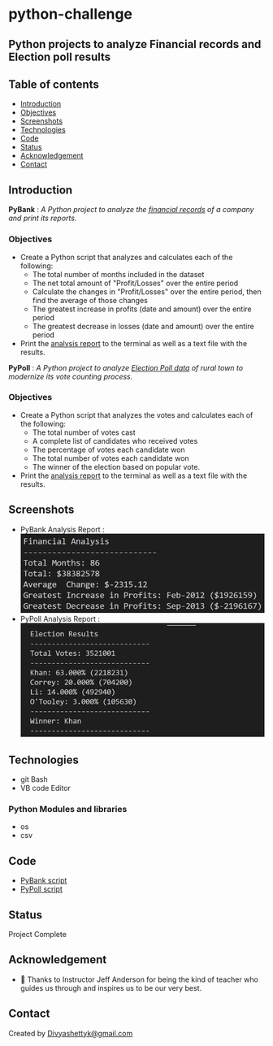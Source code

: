 # python-challenge

## Python projects to analyze Financial records and Election poll results

## Table of contents
* [Introduction ](#introduction )
* [Objectives ](#objectives)
* [Screenshots](#screenshots)
* [Technologies](#technologies)
* [Code](#code)
* [Status](#status)
* [Acknowledgement ](#acknowledgement )
* [Contact](#contact)


## Introduction
__PyBank__  : *A Python project to analyze the [financial records](./PyBank/Resources/budget_data.csv) of a company and print its reports.*

### Objectives
 - Create a Python script that analyzes and calculates each of the following:
     *  The total number of months included in the dataset
     *  The net total amount of "Profit/Losses" over the entire period
     *  Calculate the changes in "Profit/Losses" over the entire period, then find the average of those 
        changes
     *  The greatest increase in profits (date and amount) over the entire period
     *  The greatest decrease in losses (date and amount) over the entire period
- Print the [analysis report](./PyBank/analysis/Py_Bank_analysis.txt) to the terminal as well as a text file with the results.

__PyPoll__  : *A Python project to analyze [Election Poll data](./PyPoll/Resources/election_data.csv) of rural town to modernize its vote counting process.*

### Objectives
 - Create a Python script that analyzes the votes and calculates each of the following:
     *  The total number of votes cast
     *  A complete list of candidates who received votes
     *  The percentage of votes each candidate won
     *  The total number of votes each candidate won 
     *  The winner of the election based on popular vote.
- Print the [analysis report](./PyPoll/analysis/Poll_analysis.txt) to the terminal as well as a text file with the results.


## Screenshots
- PyBank Analysis Report : 
![Financial Report Screenshot](./Images/pybank_result.jpg)
- PyPoll Analysis Report : 
![Election ReportScreenshot](./Images/pypoll_result.jpg)

## Technologies
* git Bash
* VB code Editor
### Python Modules and libraries
* os 
* csv


## Code 
- [PyBank script](/PyBank/main.py)
- [PyPoll script](/PyPoll/main.py)


## Status
Project Complete

## Acknowledgement 
- :slightly_smiling_face: Thanks to Instructor Jeff Anderson for being the kind of teacher who guides us through and inspires us to be our very best. 


## Contact
Created by [Divyashettyk@gmail.com](#divyashettyk@gmail.com)



 























